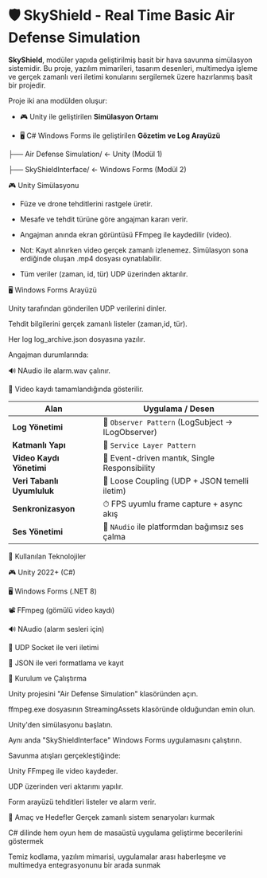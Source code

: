 # 🛡️ SkyShield - Real Time Basic Air Defense Simulation

**SkyShield**, modüler yapıda geliştirilmiş basit bir hava savunma simülasyon sistemidir. Bu proje, yazılım mimarileri, tasarım desenleri, multimedya işleme ve gerçek zamanlı veri iletimi konularını sergilemek üzere hazırlanmış basit bir projedir.  

Proje iki ana modülden oluşur:

- 🎮 Unity ile geliştirilen **Simülasyon Ortamı**

- 🖥️ C# Windows Forms ile geliştirilen **Gözetim ve Log Arayüzü**

├── Air Defense Simulation/         ← Unity (Modül 1) 

├── SkyShieldInterface/      ← Windows Forms (Modül 2)



🎮 Unity Simülasyonu

- Füze ve drone tehditlerini rastgele üretir.

- Mesafe ve tehdit türüne göre angajman kararı verir.

- Angajman anında ekran görüntüsü FFmpeg ile kaydedilir (video).

- Not: Kayıt alınırken video gerçek zamanlı izlenemez. Simülasyon sona erdiğinde oluşan .mp4 dosyası oynatılabilir.

- Tüm veriler (zaman, id, tür) UDP üzerinden aktarılır.



🖥️ Windows Forms Arayüzü

Unity tarafından gönderilen UDP verilerini dinler.

Tehdit bilgilerini gerçek zamanlı listeler (zaman,id, tür).

Her log log_archive.json dosyasına yazılır.

Angajman durumlarında:

🔊 NAudio ile alarm.wav çalınır.

🎥 Video kaydı tamamlandığında gösterilir.


| Alan                       | Uygulama / Desen                                  |
| -------------------------- | ------------------------------------------------- |
| **Log Yönetimi**           | 🔁 `Observer Pattern` (LogSubject → ILogObserver) |
| **Katmanlı Yapı**          | 🧱 `Service Layer Pattern`                        |
| **Video Kaydı Yönetimi**   | 🧩 Event-driven mantık, Single Responsibility     |
| **Veri Tabanlı Uyumluluk** | 🔄 Loose Coupling (UDP + JSON temelli iletim)     |
| **Senkronizasyon**         | ⏱ FPS uyumlu frame capture + async akış           |
| **Ses Yönetimi**           | 🧰 `NAudio` ile platformdan bağımsız ses çalma    |


🧰 Kullanılan Teknolojiler

🎮 Unity 2022+ (C#)

🖥️ Windows Forms (.NET 8)

📽️ FFmpeg (gömülü video kaydı)

🔊 NAudio (alarm sesleri için)

📡 UDP Socket ile veri iletimi

📄 JSON ile veri formatlama ve kayıt



🚀 Kurulum ve Çalıştırma

Unity projesini "Air Defense Simulation" klasöründen açın.

ffmpeg.exe dosyasının StreamingAssets klasöründe olduğundan emin olun.

Unity'den simülasyonu başlatın.

Aynı anda "SkyShieldInterface" Windows Forms uygulamasını çalıştırın.

Savunma atışları gerçekleştiğinde:

Unity FFmpeg ile video kaydeder.

UDP üzerinden veri aktarımı yapılır.

Form arayüzü tehditleri listeler ve alarm verir.


🎯 Amaç ve Hedefler
Gerçek zamanlı sistem senaryoları kurmak

C# dilinde hem oyun hem de masaüstü uygulama geliştirme becerilerini göstermek

Temiz kodlama, yazılım mimarisi, uygulamalar arası haberleşme ve multimedya entegrasyonunu bir arada sunmak